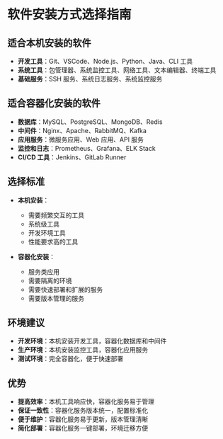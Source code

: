 # 软件安装方式选择指南

## 适合本机安装的软件

- **开发工具**：Git、VSCode、Node.js、Python、Java、CLI 工具
- **系统工具**：包管理器、系统监控工具、网络工具、文本编辑器、终端工具
- **基础服务**：SSH 服务、系统日志服务、系统监控服务

## 适合容器化安装的软件

- **数据库**：MySQL、PostgreSQL、MongoDB、Redis
- **中间件**：Nginx、Apache、RabbitMQ、Kafka
- **应用服务**：微服务应用、Web 应用、API 服务
- **监控和日志**：Prometheus、Grafana、ELK Stack
- **CI/CD 工具**：Jenkins、GitLab Runner

## 选择标准

- **本机安装**：
  - 需要频繁交互的工具
  - 系统级工具
  - 开发环境工具
  - 性能要求高的工具

- **容器化安装**：
  - 服务类应用
  - 需要隔离的环境
  - 需要快速部署和扩展的服务
  - 需要版本管理的服务

## 环境建议

- **开发环境**：本机安装开发工具，容器化数据库和中间件
- **生产环境**：本机安装监控工具，容器化应用服务
- **测试环境**：完全容器化，便于快速部署

## 优势

- **提高效率**：本机工具响应快，容器化服务易于管理
- **保证一致性**：容器化服务版本统一，配置标准化
- **便于维护**：容器化服务易于更新，版本管理清晰
- **简化部署**：容器化服务一键部署，环境迁移方便 